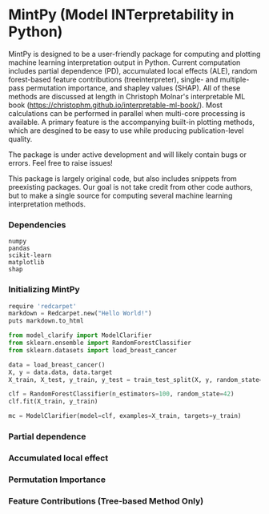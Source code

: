 # MintPy (Model INTerpretability in Python) 

MintPy is designed to be a user-friendly package for computing and plotting machine learning interpretation output in Python. Current computation includes partial dependence (PD), accumulated local effects (ALE), random forest-based feature contributions (treeinterpreter), single- and multiple-pass permutation importance, and shapley values (SHAP). All of these methods are discussed at length in Christoph Molnar's interpretable ML book (https://christophm.github.io/interpretable-ml-book/). Most calculations can be performed in parallel when multi-core processing is available. A primary feature is the accompanying built-in plotting methods, which are desgined to be easy to use while producing publication-level quality. 

The package is under active development and will likely contain bugs or errors. Feel free to raise issues!

This package is largely original code, but also includes snippets from preexisting packages. Our goal is not take credit from other code authors, but to
make a single source for computing several machine learning interpretation methods. 

### Dependencies 
```
numpy 
pandas
scikit-learn
matplotlib
shap
```


### Initializing MintPy
```python
require 'redcarpet'
markdown = Redcarpet.new("Hello World!")
puts markdown.to_html
```

```python
from model_clarify import ModelClarifier
from sklearn.ensemble import RandomForestClassifier
from sklearn.datasets import load_breast_cancer

data = load_breast_cancer()
X, y = data.data, data.target
X_train, X_test, y_train, y_test = train_test_split(X, y, random_state=42)

clf = RandomForestClassifier(n_estimators=100, random_state=42)
clf.fit(X_train, y_train)

mc = ModelClarifier(model=clf, examples=X_train, targets=y_train)
```
### Partial dependence 

### Accumulated local effect 

### Permutation Importance 

### Feature Contributions (Tree-based Method Only)


